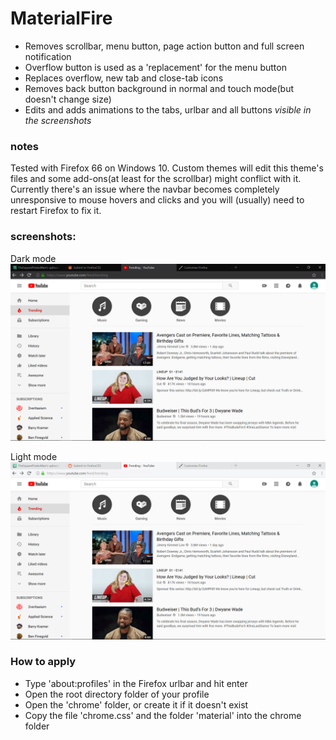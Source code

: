 # MaterialFire
+ Removes scrollbar, menu button, page action button and full screen notification
+ Overflow button is used as a 'replacement' for the menu button
+ Replaces overflow, new tab and close-tab icons
+ Removes back button background in normal and touch mode(but doesn't change size)
+ Edits and adds animations to the tabs, urlbar and all buttons *visible in the screenshots*

### notes 
Tested with Firefox 66 on Windows 10.
Custom themes will edit this theme's files and some add-ons(at least for the scrollbar) might conflict with it.
Currently there's an issue where the navbar becomes completely unresponsive to mouse hovers and clicks and you will (usually) need to restart Firefox to fix it.

### screenshots:

Dark mode
![](screenshots/darkmode.png)
 
Light mode
![](screenshots/lightmode.png)


### How to apply
+ Type 'about:profiles' in the Firefox urlbar and hit enter
+ Open the root directory folder of your profile
+ Open the 'chrome' folder, or create it if it doesn't exist
+ Copy the file 'chrome.css' and the folder 'material' into the chrome folder
